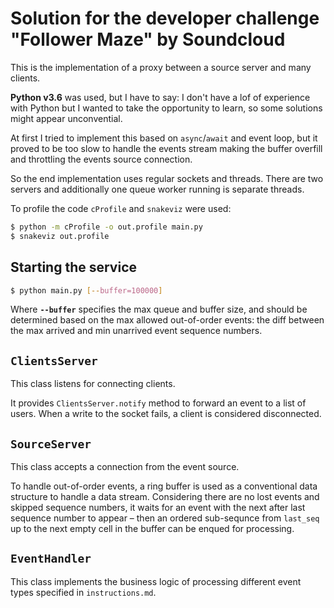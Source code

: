 # Solution for the developer challenge "Follower Maze" by Soundcloud

This is the implementation of a proxy between a source server and many clients.

**Python v3.6** was used, but I have to say: I don't have a lof of experience with Python but I wanted to take the opportunity to learn, so some solutions might appear unconvential.

At first I tried to implement this based on `async`/`await` and event loop, but it proved to be too slow to handle the events stream making the buffer overfill and throttling the events source connection.

So the end implementation uses regular sockets and threads. There are two servers and additionally one queue worker running is separate threads.

To profile the code `cProfile` and `snakeviz` were used:
```bash
$ python -m cProfile -o out.profile main.py
$ snakeviz out.profile
```

## Starting the service

```bash
$ python main.py [--buffer=100000]
```

Where **`--buffer`** specifies the max queue and buffer size, and should be determined based on the max allowed out-of-order events: the diff between the max arrived and min unarrived event sequence numbers.

## `ClientsServer`

This class listens for connecting clients.

It provides `ClientsServer.notify` method to forward an event to a list of users. When a write to the socket fails, a client is considered disconnected.

## `SourceServer`

This class accepts a connection from the event source.

To handle out-of-order events, a ring buffer is used as a conventional data structure to handle a data stream.
Considering there are no lost events and skipped sequence numbers, it waits for an event with the next after last sequence number to appear – then an ordered sub-sequnce from `last_seq` up to the next empty cell in the buffer can be enqued for processing.

## `EventHandler`

This class implements the business logic of processing different event types specified in `instructions.md`.
